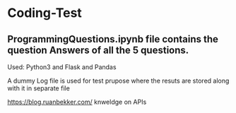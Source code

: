 # Coding-Test

## ProgrammingQuestions.ipynb   file contains the question Answers of all the 5 questions.
 

Used: Python3 and Flask and Pandas 

A dummy Log file is used for test prupose where the resuts are stored along with it in separate file

https://blog.ruanbekker.com/
knweldge on APIs
